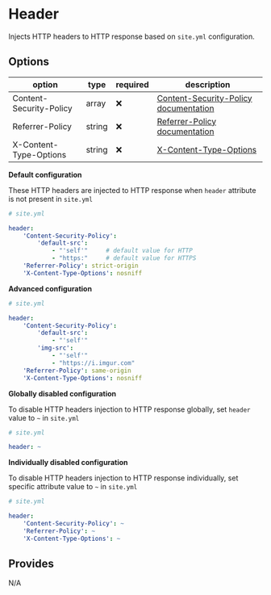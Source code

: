 # Header

Injects HTTP headers to HTTP response based on `site.yml` configuration.

## Options
option                     | type   | required  | description
---------------------------|--------|-----------|------------
Content-Security-Policy    | array  | ❌        | [Content-Security-Policy documentation](https://developer.mozilla.org/en-US/docs/Web/HTTP/Headers/Content-Security-Policy)
Referrer-Policy            | string | ❌        | [Referrer-Policy documentation](https://developer.mozilla.org/en-US/docs/Web/HTTP/Headers/Referrer-Policy)
X-Content-Type-Options     | string | ❌        | [X-Content-Type-Options](https://developer.mozilla.org/en-US/docs/Web/HTTP/Headers/X-Content-Type-Options)

**Default configuration** 

These HTTP headers are injected to HTTP response when `header` attribute is not present in `site.yml`

```yaml
# site.yml

header:
    'Content-Security-Policy':
        'default-src':
            - "'self'"     # default value for HTTP
            - "https:"     # default value for HTTPS
    'Referrer-Policy': strict-origin
    'X-Content-Type-Options': nosniff
```

**Advanced configuration**

```yaml
# site.yml

header:
    'Content-Security-Policy':
        'default-src':
            - "'self'"
        'img-src':
            - "'self'"
            - "https://i.imgur.com"
    'Referrer-Policy': same-origin
    'X-Content-Type-Options': nosniff
```

**Globally disabled configuration**

To disable HTTP headers injection to HTTP response globally, set `header` value to `~` in `site.yml`

```yaml
# site.yml

header: ~
```

**Individually disabled configuration**

To disable HTTP headers injection to HTTP response individually, set specific attribute value to `~` in `site.yml`

```yaml
# site.yml

header:
    'Content-Security-Policy': ~
    'Referrer-Policy': ~
    'X-Content-Type-Options': ~
```

## Provides
N/A
